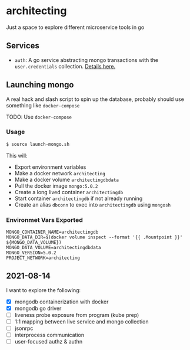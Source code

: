# architecting
Just a space to explore different microservice tools in go

## Services

* `auth`: A go service abstracting mongo transactions with the `user.credentials` collection. [Details here.](doc/auth/README.md)

## Launching mongo

A real hack and slash script to spin up the database, probably should use something like `docker-compose`

TODO: Use `docker-compose`


### Usage

```bash
$ source launch-mongo.sh
```

This will:
* Export environment variables
* Make a docker network `architecting`
* Make a docker volume `architectingdbdata`
* Pull the docker image `mongo:5.0.2`
* Create a long lived container `architectingdb`
* Start container `architectingdb` if not already running
* Create an alias `dbconn` to exec into `architectingdb` using `mongosh`


### Environmet Vars Exported

```env
MONGO_CONTAINER_NAME=architectingdb
MONGO_DATA_DIR=$(docker volume inspect --format '{{ .Mountpoint }}' ${MONGO_DATA_VOLUME})
MONGO_DATA_VOLUME=architectingdbdata
MONGO_VERSION=5.0.2
PROJECT_NETWORK=architecting
```

## 2021-08-14

I want to explore the following:

* [x] mongodb containerization with docker
* [x] mongodb go driver
* [ ] liveness probe exposure from program (kube prep)
* [ ] 1:1 mapping between live service and mongo collection
* [ ] jsonrpc
* [ ] interprocess communication
* [ ] user-focused authz & authn